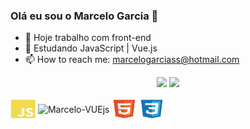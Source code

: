 ### Olá eu sou o Marcelo Garcia 👋

- 🔭 Hoje trabalho com front-end
- 🌱 Estudando JavaScript | Vue.js
- 📫 How to reach me: marcelogarciass@hotmail.com

<div align="center">
  <img height="150em" src={`https://github-readme-stats.vercel.app/api?username=marcelogarciass&show_icons=true&theme=dracula&include_all_commits=true&count_private=true&pat_1=${process.env.pat_1}`} />
  <img height="150em" src={`https://github-readme-stats.vercel.app/api/top-langs/?username=marcelogarciass&layout=compact&langs_count=7&theme=dracula&pat_1=${process.env.pat_1}`} />
</div>
<div style="display: inline_block"><br>
  <img align="center" alt="Marcelo-Js" height="30" width="40" src="https://raw.githubusercontent.com/devicons/devicon/master/icons/javascript/javascript-plain.svg">
  <img align="center" alt="Marcelo-VUEjs" height="30" width="40" src="https://cdn.jsdelivr.net/gh/devicons/devicon/icons/vuejs/vuejs-original-wordmark.svg">
  <img align="center" alt="Marcelo-HTML" height="30" width="40" src="https://raw.githubusercontent.com/devicons/devicon/master/icons/html5/html5-original.svg">
  <img align="center" alt="Marcelo-CSS" height="30" width="40" src="https://raw.githubusercontent.com/devicons/devicon/master/icons/css3/css3-original.svg">
</div>

    
    
   
  
            
          
